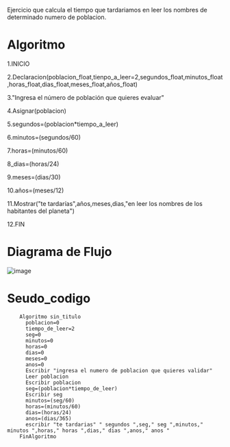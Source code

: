 Ejercicio que calcula el tiempo que tardariamos en leer los nombres de determinado numero de poblacion.
# Algoritmo

1.INICIO

   2.Declaracion(poblacion_float,tienpo_a_leer=2,segundos_float,minutos_float,horas_float,dias_float,meses_float,años_float)
   
   3."Ingresa el número de población que quieres evaluar"
   
   4.Asignar(poblacion)

   5.segundos=(poblacion*tiempo_a_leer)
   
   6.minutos=(segundos/60)

   7.horas=(minutos/60)

   8_dias=(horas/24)

   9.meses=(dias/30)

   10.años=(meses/12)

   11.Mostrar("te tardarías",años,meses,dias,"en leer los nombres de los habitantes del planeta")
 
12.FIN

# Diagrama de Flujo
![image](https://user-images.githubusercontent.com/119319898/208264017-0250b925-08c9-4a4d-b749-aa7b20080048.png)

# Seudo_codigo

        Algoritmo sin_titulo
          poblacion=0
          tiempo_de_leer=2
          seg=0
          minutos=0
          horas=0
          dias=0
          meses=0
          anos=0
          Escribir "ingresa el numero de poblacion que quieres validar"
          Leer poblacion
          Escribir poblacion
          seg=(poblacion*tiempo_de_leer)
          Escribir seg
          minutos=(seg/60)
          horas=(minutos/60)
          dias=(horas/24)
          anos=(dias/365)
          escribir "te tardarias" " segundos ",seg," seg ",minutos," minutos ",horas," horas ",dias," dias ",anos," anos "
        FinAlgoritmo


